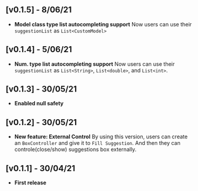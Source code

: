 ## [v0.1.5] - 8/06/21
- **Model class type list autocompleting support**
Now users can use their `suggestionList` as  `List<CustomModel>`
## [v0.1.4] - 5/06/21
- **Num. type list autocompleting support**
Now users can use their `suggestionList` as `List<String>`, `List<double>`, and `List<int>`.
## [v0.1.3] - 30/05/21
- **Enabled null safety**
## [v0.1.2] - 30/05/21
- **New feature: External Control**
By using this version, users can create an `BoxController` and give it to `Fill Suggestion`.
And then they can controle(close/show) suggestions box externally.

## [v0.1.1] - 30/04/21
- **First release**

